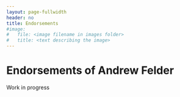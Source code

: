 ```yaml
---
layout: page-fullwidth
header: no
title: Endorsements
#image:
#   file: <image filename in images folder>
#   title: <text describing the image>
---
```


# Endorsements of Andrew Felder

Work in progress

